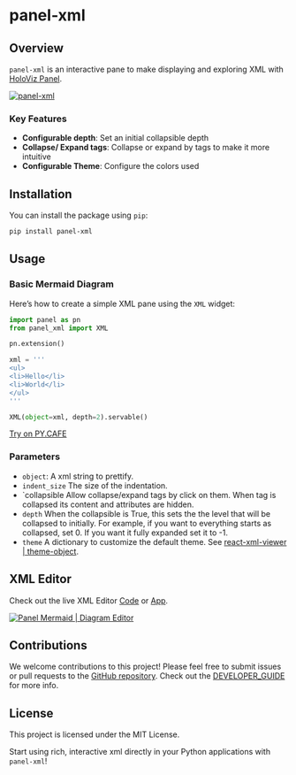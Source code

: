 # panel-xml

## Overview

`panel-xml` is an interactive pane to make displaying and exploring XML with [HoloViz Panel](https://panel.holoviz.org/).

[![panel-xml](https://github.com/awesome-panel/panel-xml/blob/main/static/panel-xml-bootstrap.png?raw=true)](https://py.cafe/awesome.panel.org/panel-xml-diagrams)

### Key Features

- **Configurable depth**: Set an initial collapsible depth
- **Collapse/ Expand tags**: Collapse or expand by tags to make it more intuitive
- **Configurable Theme**: Configure the colors used

## Installation

You can install the package using `pip`:

```bash
pip install panel-xml
```

## Usage

### Basic Mermaid Diagram

Here’s how to create a simple XML pane using the `XML` widget:

```python
import panel as pn
from panel_xml import XML

pn.extension()

xml = '''
<ul>
<li>Hello</li>
<li>World</li>
</ul>
'''

XML(object=xml, depth=2).servable()
```

[Try on PY.CAFE]()

### Parameters

- `object`: A xml string to prettify.
- `indent_size` The size of the indentation.
- `collapsible Allow collapse/expand tags by click on them. When tag is collapsed its content and attributes are hidden.
- `depth` When the collapsible is True, this sets the the level that will be collapsed to
    initially. For example, if you want to everything starts as collapsed, set 0. If you want
    it fully expanded set it to -1.
- `theme` A dictionary to customize the default theme. See [react-xml-viewer | theme-object](https://github.com/alissonmbr/react-xml-viewer#theme-object).

## XML Editor

Check out the live XML Editor [Code]() or [App]().

[![Panel Mermaid | Diagram Editor]()]()

## Contributions

We welcome contributions to this project! Please feel free to submit issues or pull requests to the [GitHub repository](https://github.com/awesome-panel/panel-xml). Check out the [DEVELOPER_GUIDE](DEVELOPER_GUIDE.md) for more info.

## License

This project is licensed under the MIT License.

Start using rich, interactive xml directly in your Python applications with `panel-xml`!
